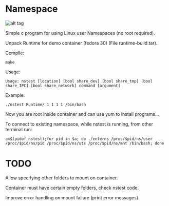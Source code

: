 # Namespace
![alt tag](https://img.shields.io/badge/build-pass-green.svg)

Simple c program for using Linux user Namespaces (no root required).

Unpack Runtime for demo container (fedora 30) (File runtime-build.tar).

Compile:

	make
Usage:
 
	Usage: nstest [location] [bool share_dev] [bool share_tmp] [bool share_IPC] [bool share_network] command [argument]

Example:

	./nstest Runtime/ 1 1 1 1 /bin/bash

 Now you are root inside container and can use yum to install programs...
	
To  connect to existing namespace, while nstest is running, from other terminal run:

	a=$(pidof nstest);for pid in $a; do ./enterns /proc/$pid/ns/user /proc/$pid/ns/pid /proc/$pid/ns/uts /proc/$pid/ns/mnt /bin/bash; done

# TODO
 
Allow specifying other folders to mount on container.

Container must have certain empty folders, check nstest code. 

Improve error handling on mount failure (print error messages).

